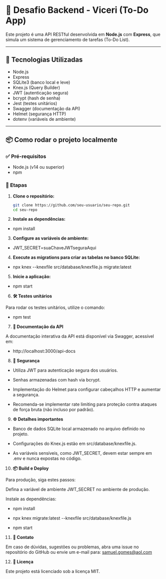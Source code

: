 # 📝 Desafio Backend - Viceri (To-Do App)

Este projeto é uma API RESTful desenvolvida em **Node.js** com **Express**, que simula um sistema de gerenciamento de tarefas (To-Do List).

---

## 🚀 Tecnologias Utilizadas

- Node.js  
- Express  
- SQLite3 (banco local e leve)  
- Knex.js (Query Builder)  
- JWT (autenticação segura)  
- bcrypt (hash de senha)  
- Jest (testes unitários)  
- Swagger (documentação da API)  
- Helmet (segurança HTTP)  
- dotenv (variáveis de ambiente)  

---

## 📦 Como rodar o projeto localmente

### ✅ Pré-requisitos

- Node.js (v14 ou superior)  
- npm  

### 🧰 Etapas

1. **Clone o repositório:**

   ```bash
   git clone https://github.com/seu-usuario/seu-repo.git
   cd seu-repo

2. **Instale as dependências:**

- npm install

3. **Configure as variáveis de ambiente:**

- JWT_SECRET=suaChaveJWTseguraAqui

4. **Execute as migrations para criar as tabelas no banco SQLite:**

- npx knex --knexfile src/database/knexfile.js migrate:latest

5. **Inicie a aplicação:**

- npm start

6. **🛠️ Testes unitários**

Para rodar os testes unitários, utilize o comando:

- npm test

7. **📄 Documentação da API**

A documentação interativa da API está disponível via Swagger, acessível em:

- http://localhost:3000/api-docs


8. **🔐 Segurança**

- Utiliza JWT para autenticação segura dos usuários.

- Senhas armazenadas com hash via bcrypt.

- Implementação do Helmet para configurar cabeçalhos HTTP e aumentar a segurança.

- Recomenda-se implementar rate limiting para proteção contra ataques de força bruta (não incluso por padrão).

9. **⚙️ Detalhes importantes**

- Banco de dados SQLite local armazenado no arquivo definido no projeto.

- Configurações do Knex.js estão em src/database/knexfile.js.

- As variáveis sensíveis, como JWT_SECRET, devem estar sempre em .env e nunca expostas no código.

10. **📦 Build e Deploy**

Para produção, siga estes passos:

Defina a variável de ambiente JWT_SECRET no ambiente de produção.

Instale as dependências:

- npm install

- npx knex migrate:latest --knexfile src/database/knexfile.js

- npm start


11. **🤝 Contato**

Em caso de dúvidas, sugestões ou problemas, abra uma issue no repositório do GitHub ou envie um e-mail para: samuel.gomes@aol.com

12. **📜 Licença**

Este projeto está licenciado sob a licença MIT.


